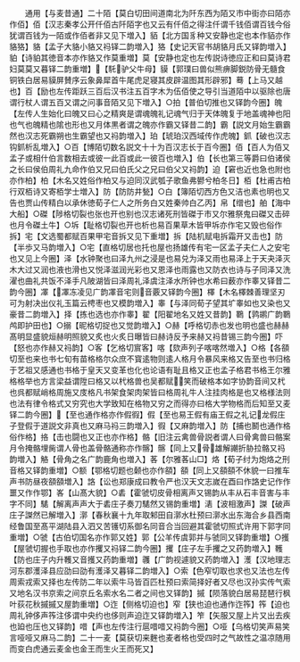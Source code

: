 <!-- { "loadSidebar": true } -->
　　通用【与麦昔通】二十陌【莫白切田间道南北为阡东西为陌又市中街亦曰陌亦作佰】佰【汉志秦孝公开仟佰古阡陌字也又云有仟佰之得注仟谓千钱佰谓百钱今俗犹谓百钱为一陌或作佰者非又见下増入】貊【北方国豸种又安静也定也本作貊亦作貉狢】貉【孟子大貉小貉又祃铎二韵増入】狢【史记天官书胡貉月氏又铎韵増入】貃【诗貃其徳音本亦作貉又作莫重増】莫【安静也定也左传説诗徳应正和曰莫诗君妇莫莫又暮铎二韵重増】【馲驴父牛母】貘【郭璞曰兽似熊痹脚鋭防骨无髓食铜铁白居易貘屏賛序云象鼻犀首牛尾虎足寝其皮辟温图其形辟邪】蓦【上马又越也】百【励也左传距跃三百后汉书注五百字木为伍佰使之导引当道陌中以驱除也唐谓行杖人谓五百又谓之问事音陌又见下増入】○拍【普伯切推也又铎韵今圈】魄【左传人生始化曰魄又曰心之精爽是谓魂魄礼记魂气归于天体魄复于地盖魂神也阳也气也魄精也隂也形也又月体黒者谓之魄亦作霸又铎昔二韵】霸【説文月始生霸霸然也汉志死霸朔也生霸望也又祃韵増入】珀【琥珀汉西域传作虎魄】釽【破也汉志钩釽析乱増入】○百【博陌切数名説文十十为百汉志长于百今圈】佰【百人为佰又孟子或相什伯言数相去或彼一此百或此一彼百也増入】伯【长也第三等爵曰伯诸侯之长曰侯伯周礼九命作伯又兄曰伯氏父之兄曰伯父又祃韵】迫【窘也近也急也附也亦作柏】柏【木名又姓俗作柏又与迫同汉武瓠子歌鱼弗鬰兮柏冬日】栢【杜甫古柏行双栢诗又寄栢学士増入】防【防防井甃】○白【簿陌切西方色又洁也素也明也又告也贾山传精白以承休徳荀子仁人之所务白又姓秦帅白乙丙】帛【缯也】舶【海中大船】○磔【陟格切裂也张也开也别也汉志诸死刑皆磔于市又尔雅祭鬼曰磔又击碎也月令磔土牛】○坼【耻格切裂也开也析也易百果草木皆甲坼亦作宅又毁也俗作拆】宅【文选蜀都赋百果甲宅音拆又见下重増】拆【陆机赋电拆霜开又击也】防【半歩又马韵増入】○宅【直格切居也托也屋也扬雄传有宅一区孟子夫仁人之安宅也又见上今圈】泽【水钟聚也曰泽九州之浸是也易兑为泽又雨也易泽上于天夬泽灭木大过又润也液也滑也又悦泽滋润光彩也又恩泽也雨露也又防衣也诗与子同泽又洗濯也曲礼共饭不泽手凡陂湖皆曰泽周礼泽虞注泽水所钟也水希曰薮亦作睾又铎昔二韵今圈】凙【凙冻凌见广韵凙音宅则音覈又铎韵今圈】檡【木名檡棘善理坚刃可为射决出仪礼玉篇云梬枣也又模韵増入】睾【与泽同荀子望其圹睾如也又染也又豪昔二韵増入】择【拣也选也亦作睾】翟【阳翟地名又姓又昔韵】鸅【鹑鹕广韵鸅鸬即护田也】○搦【昵格切捉也又觉韵増入】○赫【呼格切赤也发也明也盛也赫赫髙明显盛貌烜赫明照貌又炙也火炙日曝皆曰赫诗反予来赫又祃昔锡三韵今圈】吓【怒也亦作赫又祃韵】○客【乞格切賔客】喀【欬声列子喀喀然増入】○格【各頟切至也来也书七旬有苗格格尔众庶不寳逺物则逺人格月令暴风来格又告至也书归格于艺祖又感通也书格于皇天又变革也化也论语有耻且格又正也孟子格君书格王尔雅格格举也方言梁益谓陞曰格又以杙格兽也吴都赋笑而破格本如字协韵音间又杙也呉都赋峭格周施又庋格凡书架食架肉架皆曰格周礼牛人注挂肉格是也又格様法则也法有律令格式又穷究也大学致知在格物又穷之而得亦曰格大学物格而后知至又麦铎二韵今圈】【至也通作格亦作假徦】假【至也易王假有庙王假之礼记龙假庄子登假于道説文非真也又麻马祃三韵増入】徦【又麻韵増入】防【捕也鬭也通作格俗作格】挌【击也闘也又正也亦作格】骼【旧注云禽兽骨説者谓人曰骨禽兽曰骼案月令掩骼埋胔谓人骨也盖骨骼通称亦作髂】髂【同上又骨雄解謿折胁拉骼又祃韵増入】觡【骨角之名广韵鹿角也増入】茖【尔雅茖山□】烙【荀子纣为炮烙之刑音格又铎韵重増】○额【鄂格切题也颡也亦作頟】頟【同上又頟頟不休貌一曰推车声书防昼夜頟頟増入】詻【讼也郑康成曰教令严也汉天文志嵗在酉曰作詻史记作作噩又作作鄂】峉【山髙大貌】○砉【霍虢切皮骨相离声又锡韵从丰从石丰音害与丰字不同】騞【解离声声大于砉庄子奏刀騞然又锡韵重増】湱【波相激声】謋【破声庄子謋然已解増入】漷【春秋襄十九年取邾田自漷水杜预曰漷水出东海合乡县西南经鲁国至髙平湖陆县入泗又苦镬切系御名同音合当回避其霍虢切照式许用下郭字同重増】○虢【古伯切国名亦作郭又姓】郭【公羊传虞郭并与虢同又铎韵重増】○擭【屋虢切握也手取也亦作攫又祃铎二韵今圈】攫【庄子左手攫之又药韵増入】韄【防也庄子内升韄又音擭又药韵重増】彠【广韵视遽貌又药韵増入】濩【汉地理志河东郡濩泽县应劭曰劭有濩泽又暮铎二韵増入】○索【色窄切取也求也又法也左传周索戎索又择也左传防二年以索牛马皆百匹杜预曰索简择好者又尽也汉孙实传气索又地名汉书京索之间京丘名索水名二者之间也又铎韵】摵【陨落貌白居易琵琶行枫叶荻花秋摵摵又屋韵重増】○迮【侧格切迫也】窄【狭也迫也通作迮筰】筰【迫也周礼钟侈声筰注侈谓中央约也侈则声迫迮又铎韵増入】笮【矢服又屋上片又出去疾也廹也压也又铎韵】唶【声也左传注行扈唶唶又祃韵今圈】○哑【乌格切笑声易笑言哑哑又麻马二韵】二十一麦【莫获切来麰也麦者格也受四时之气故性之温凉随用而变白虎通云麦金也金王而生火王而死又】
